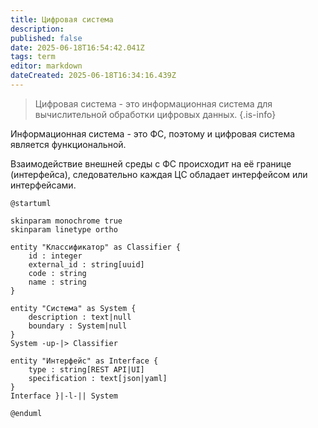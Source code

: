 ```yaml
---
title: Цифровая система
description: 
published: false
date: 2025-06-18T16:54:42.041Z
tags: term
editor: markdown
dateCreated: 2025-06-18T16:34:16.439Z
---
```


> Цифровая система - это информационная система для вычислительной обработки цифровых данных. 
{.is-info}

Информационная система - это ФС, поэтому и цифровая система является функциональной.

Взаимодействие внешней среды с ФС происходит на её границе (интерфейса), следовательно каждая ЦС обладает интерфейсом или интерфейсами.

```plantuml
@startuml

skinparam monochrome true
skinparam linetype ortho

entity "Классификатор" as Classifier {
	id : integer
	external_id : string[uuid]
	code : string
	name : string
}

entity "Система" as System {
	description : text|null
	boundary : System|null
}
System -up-|> Classifier

entity "Интерфейс" as Interface {
	type : string[REST API|UI]
	specification : text[json|yaml]
}
Interface }|-l-|| System
    
@enduml
```